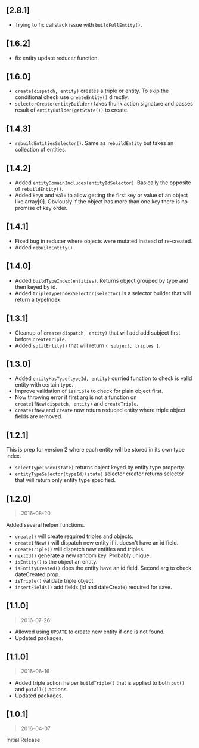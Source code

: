 ## [2.8.1]

* Trying to fix callstack issue with `buildFullEntity()`.

## [1.6.2]

* fix entity update reducer function.

## [1.6.0]

* `create(dispatch, entity)` creates a triple or entity. To skip the conditional check use `createEntity()` directly.
* `selectorCreate(entityBuilder)` takes thunk action signature and passes result of `entityBuilder(getState())` to create.

## [1.4.3]

* `rebuildEntitiesSelector()`. Same as `rebuildEntity` but takes an collection of entities.

## [1.4.2]

* Added `entityDomainIncludes(entityIdSelector)`. Basically the opposite of `rebuildEntity()`.
* Added `key0` and `val0` to allow getting the first key or value of an object like array[0]. Obviously if the object has more than one key there is no promise of key order.

## [1.4.1]

* Fixed bug in reducer where objects were mutated instead of re-created.
* Added `rebuildEntity()`

## [1.4.0]

* Added `buildTypeIndex(entities)`. Returns object grouped by type and then keyed by id.
* Added `tripleTypeIndexSelector(selector)` is a selector builder that will return a typeIndex.

## [1.3.1]

* Cleanup of `create(dispatch, entity)` that will add add subject first before `createTriple`.
* Added `splitEntity()` that will return `{ subject, triples }`.

## [1.3.0]

* Added `entityHasType(typeId, entity)` curried function to check is valid entity with certain type.
* Improve validation of `isTriple` to check for plain object first.
* Now throwing error if first  arg is not a function on `createIfNew(dispatch, entity)` and `createTriple`.
* `createIfNew` and `create` now return reduced entity where triple object fields are removed.

## [1.2.1]
This is prep for version 2 where each entity will be stored in its own type index.

* `selectTypeIndex(state)` returns object keyed by entity type property.
* `entityTypeSelector(typeId)(state)` selector creator returns selector that will return only entity type specified.

## [1.2.0]
> 2016-08-20

Added several helper functions.

* `create()` will create required triples and objects.
* `createIfNew()` will dispatch new entity if it doesn't have an id field.
* `createTriple()` will dispatch new entities and triples.
* `nextId()` generate a new random key. Probably unique.
* `isEntity()` is the object an entity.
* `isEntityCreated()` does the entity have an id field. Second arg to check dateCreated prop.
* `isTriple()` validate triple object.
* `insertFields()` add fields (id and dateCreate) required for save.

## [1.1.0]
> 2016-07-26

* Allowed using `UPDATE` to create new entity if one is not found.
* Updated packages.

## [1.1.0]
> 2016-06-16

* Added triple action helper `buildTriple()` that is applied to both `put()` and `putAll()` actions.
* Updated packages.

## [1.0.1]
> 2016-04-07

Initial Release
